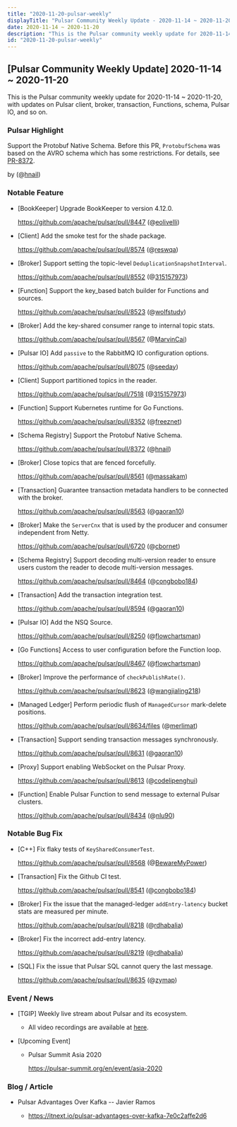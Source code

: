 ```yaml
---
title: "2020-11-20-pulsar-weekly"
displayTitle: "Pulsar Community Weekly Update - 2020-11-14 ~ 2020-11-20"
date: 2020-11-14 ~ 2020-11-20
description: "This is the Pulsar community weekly update for 2020-11-14 ~ 2020-11-20, with updates on Pulsar client, broker, transaction, Functions, schema, Pulsar IO, and so on."
id: "2020-11-20-pulsar-weekly"
---
```


## [Pulsar Community Weekly Update] 2020-11-14 ~ 2020-11-20

This is the Pulsar community weekly update for 2020-11-14 ~ 2020-11-20, with updates on Pulsar client, broker, transaction, Functions, schema, Pulsar IO, and so on.

### Pulsar Highlight

Support the Protobuf Native Schema. Before this PR, `ProtobufSchema` was based on the AVRO schema which has some restrictions. For details, see [PR-8372](https://github.com/apache/pulsar/pull/8372).

by (@[hnail](https://github.com/hnail))

### Notable Feature

- [BookKeeper] Upgrade BookKeeper to version 4.12.0.

    https://github.com/apache/pulsar/pull/8447 (@[eolivelli](https://github.com/eolivelli))

- [Client] Add the smoke test for the shade package.

    https://github.com/apache/pulsar/pull/8574 (@[reswqa](https://github.com/reswqa))

- [Broker] Support setting the topic-level `DeduplicationSnapshotInterval`.

    https://github.com/apache/pulsar/pull/8552 (@[315157973](https://github.com/315157973))

- [Function] Support the key_based batch builder for Functions and sources.

    https://github.com/apache/pulsar/pull/8523 (@[wolfstudy](https://github.com/wolfstudy))

- [Broker] Add the key-shared consumer range to internal topic stats.

    https://github.com/apache/pulsar/pull/8567 (@[MarvinCai](https://github.com/MarvinCai))

- [Pulsar IO] Add `passive` to the RabbitMQ IO configuration options.

    https://github.com/apache/pulsar/pull/8075 (@[seeday](https://github.com/seeday))

- [Client] Support partitioned topics in the reader.

    https://github.com/apache/pulsar/pull/7518 (@[315157973](https://github.com/315157973))

- [Function] Support Kubernetes runtime for Go Functions.

    https://github.com/apache/pulsar/pull/8352 (@[freeznet](https://github.com/freeznet))

- [Schema Registry] Support the Protobuf Native Schema.

    https://github.com/apache/pulsar/pull/8372 (@[hnail](https://github.com/hnail))

- [Broker] Close topics that are fenced forcefully.

    https://github.com/apache/pulsar/pull/8561 (@[massakam](https://github.com/massakam))

- [Transaction] Guarantee transaction metadata handlers to be connected with the broker.

    https://github.com/apache/pulsar/pull/8563 (@[gaoran10](https://github.com/gaoran10))

- [Broker] Make the `ServerCnx` that is used by the producer and consumer independent from Netty.

    https://github.com/apache/pulsar/pull/6720 (@[cbornet](https://github.com/cbornet))

- [Schema Registry] Support decoding multi-version reader to ensure users custom the reader to decode multi-version messages.

    https://github.com/apache/pulsar/pull/8464 (@[congbobo184](https://github.com/congbobo184))

- [Transaction] Add the transaction integration test.

    https://github.com/apache/pulsar/pull/8594 (@[gaoran10](https://github.com/gaoran10))

- [Pulsar IO] Add the NSQ Source.

    https://github.com/apache/pulsar/pull/8250 (@[flowchartsman](https://github.com/flowchartsman))

- [Go Functions] Access to user configuration before the Function loop.

    https://github.com/apache/pulsar/pull/8467 (@[flowchartsman](https://github.com/flowchartsman))

- [Broker] Improve the performance of `checkPublishRate()`.

    https://github.com/apache/pulsar/pull/8623 (@[wangjialing218](https://github.com/wangjialing218))

- [Managed Ledger] Perform periodic flush of `ManagedCursor` mark-delete positions.

    https://github.com/apache/pulsar/pull/8634/files (@[merlimat](https://github.com/merlimat))

- [Transaction] Support sending transaction messages synchronously.

    https://github.com/apache/pulsar/pull/8631 (@[gaoran10](https://github.com/gaoran10))

- [Proxy] Support enabling WebSocket on the Pulsar Proxy.

    https://github.com/apache/pulsar/pull/8613 (@[codelipenghui](https://github.com/codelipenghui))

- [Function] Enable Pulsar Function to send message to external Pulsar clusters.

    https://github.com/apache/pulsar/pull/8434 (@[nlu90](https://github.com/nlu90))

### Notable Bug Fix

- [C++] Fix flaky tests of `KeySharedConsumerTest`.

    https://github.com/apache/pulsar/pull/8568 (@[BewareMyPower](https://github.com/BewareMyPower))

- [Transaction] Fix the Github CI test.

    https://github.com/apache/pulsar/pull/8541 (@[congbobo184](https://github.com/congbobo184))

- [Broker] Fix the issue that the managed-ledger `addEntry-latency` bucket stats are measured per minute.

    https://github.com/apache/pulsar/pull/8218 (@[rdhabalia](https://github.com/rdhabalia))

- [Broker] Fix the incorrect add-entry latency.

    https://github.com/apache/pulsar/pull/8219 (@[rdhabalia](https://github.com/rdhabalia))

- [SQL] Fix the issue that Pulsar SQL cannot query the last message.

    https://github.com/apache/pulsar/pull/8635 (@[zymap](https://github.com/zymap))

### Event / News

- [TGIP] Weekly live stream about Pulsar and its ecosystem.

  - All video recordings are available at [here](https://streamnative.io/resource#tgip).

- [Upcoming Event]

  -  Pulsar Summit Asia 2020

     https://pulsar-summit.org/en/event/asia-2020

### Blog / Article

- Pulsar Advantages Over Kafka -- Javier Ramos

  - https://itnext.io/pulsar-advantages-over-kafka-7e0c2affe2d6
